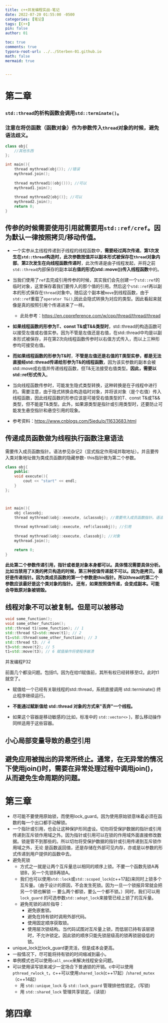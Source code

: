 ```yaml
---
title: c++并发编程实战-笔记
date: 2022-07-20 01:55:00 -0500
categories: [笔记]
tags: [C++]
pin: false
author: 01

toc: true
comments: true
typora-root-url: ../../Sterben-01.github.io
math: false
mermaid: true
  

---
```


# 第二章

### `std::thread`的析构函数会调用`std::terminate()`。

### 注意在将仿函数（函数对象）作为参数传入`thread`对象的时候，避免语法歧义。

```c++
class obj{
    //其他东西
};

int main(){
    thread mythread(obj()); //错误
    mythread.join();
    
    thread mythread1((obj())); //可以
    mythread1.join();
    
    thread mythread2{obj()}; //可以
    mythread2.join();
    return 0;
}
```

## 传参的时候需要使用引用就需要用`std::ref/cref`。因为默认一律按照拷贝/移动传值。

- 一个实参从主线程传递到子线程的线程函数中，**需要经过两次传递**。**第1次发生在`std::thread`构造时，此次参数按值并以副本形式被保存在`thread`对象内部**。**第2次发生在向线程函数传递时**，此次传递是由子线程发起，并将之前`std::thread`内部保存的副本**以右值的形式(std::move())传入线程函数**中的。
- 当我们使用了`ref`去完成引用传参的时候，其实我们会先创建一个`std::ref`的临时对象，这里保存着我们要传入的那个值的引用。然后这个`std::ref`再以副本的形式保存在`thread`对象中。随后这个副本被`move`到线程函数，由于`std::ref`重载了`operator T&()`,因此会隐式转换为对应的类型。因此看起来就像是真的按照引用个传递进来了一样。
  - 此处参考：https://en.cppreference.com/w/cpp/thread/thread/thread

- **如果线程函数的形参为T、const T&或T&&类型时**，std::thread的构造函数可以接受左值或右值实参。因为不管是左值还是右值，在std::thread中均是以副本形式被保存，并在第2次向线程函数传参时以右值方式传入，而以上三种形参均可接受右值。

- **而如果线程函数的形参为T&时**，**不管是左值还是右值的T类型实参，都是无法直接经std::thread传递给形参为T&的线程函数**，因为该实参数的副本会被std::move成右值并传递线程函数，但T&无法接受右值类型。**因此，需要以std::ref形式传入**。

- 当向线程函数传参时，可能发生隐式类型转换，这种转换是在子线程中进行的。需要注意，由于隐式转换会构造临时对象，并将该对象（是个右值）传入线程函数，因此线程函数的形参应该是可接受右值类型的T、const T&或T&&类型，但不能是T&类型。此外，如果源类型是指针或引用类型时，还要防止可能发生悬空指针和悬空引用的现象。

- 参考资料：https://www.cnblogs.com/5iedu/p/11633683.html




## 传递成员函数做为线程执行函数注意语法

需要传入成员函数指针。语法参见杂记2（显式指定作用域并取地址）。并且要传入类对象地址做为类成员函数的隐藏参数- this指针做为第二个参数。

```c++
class obj{
    public:
    void execute(){
        cout << "start" << endl;
    }
};



int main(){
    obj classobj;
    thread mythread(&obj::execute, &classobj); //需要传入成员函数指针。语法参见杂记2（显式指定作用域并取地址）。并且要传入类对象地址做为类成员函数的隐藏参数- this指针。
   
    thread mythread(&obj::execute, ref(classobj)); //引用
    
    thread mythread(&obj::execute, classobj); //对象
    mythread.join();

    return 0;
}
```

**此处第二个参数传递引用，指针或者是对象本身都可以。具体情况需要具体分析。比如当禁用了X类的拷贝构造的时候，第三种按值传递就不可以。因为是拷贝。 最好是传递指针。因为类成员函数的第一个参数是this指针。所以thread的第二个参数应该最好是这个类对象的指针。 还有，如果按照值传递，会变成副本。可能会导致原对象被销毁。**



## 线程对象不可以被复制。但是可以被移动

```c++
void some_function();
void some_other_function();
std::thread t1(some_function); // 1
std::thread t2=std::move(t1); // 2
t1=std::thread(some_other_function); // 3
std::thread t3; // 4
t3=std::move(t2); // 5
t1=std::move(t3); // 6 赋值操作将使程序崩溃
```

并发编程P32

前面几个都没问题。包括t1。因为在给t1赋值前，其所有权已经转移至t2。此时t1就空了。

- 赋值给一个已经有关联线程的std::thread，系统直接调用 std::terminate() 终止程序继续运行。

- **不能通过赋新值给 std::thread 对象的方式来"丢弃"一个线程。**
- 如果这个容器是移动敏感的(比如，标准中的 `std::vector<>` )，那么移动操作同样适用于这些容器。

## 小心局部变量导致的悬空引用

## 避免应用被抛出的异常所终止。通常，在无异常的情况下使用join()时，需要在异常处理过程中调用join()，从而避免生命周期的问题。

 # 第三章

- 尽可能不要使用原始锁，而使用lock_guard。因为使用原始锁意味着必须在函数的每一个出口都手动解锁。
- 一个指针或引用，也会让这种保护形同虚设。切勿将受保护数据的指针或引用传递到互斥锁作用域之外。因为指针或引用可以在锁的作用域外面直接修改数据。锁是管不到那些的。所以切勿将受保护数据的指针或引用传递到互斥锁作用域之外，无论 是函数返回值，还是存储在外部可见内存，亦或是以参数的形式传递到用户提供的函数中去。
- 避免死锁
  - 方式之一就是让两个互斥量总以相同的顺序上锁。不要一个函数先锁A再锁B，另一个先锁B再锁A。
  - 我们也可以使用`std::lock`或`std::scoped_lock`(c++17起)来同时上锁多个互斥量。（由于设计的原因，不会发生死锁。因为一旦一个锁报异常就会把另一个锁也解锁 -- 要么两个都锁，要么一个都不锁。）同时，我们可以用`lock_guard` 的可选参数`std::adopt_lock`来接管已经上锁了的互斥量。
  - 避免死锁的进阶指导：
    - 避免嵌套锁。
    - 避免在持有锁时调用外部代码。
    - 使用固定顺序获取锁。
    - 使用层次锁结构。当代码试图对互斥量上锁，而低层已持有该层锁时，不允许锁定。因此锁的顺序只能先锁层级高的锁再锁层级低的锁。
- unique_lock比lock_guard更灵活，但是成本会更高。
- 一般情况下，尽可能将持有锁的时间缩减到最小。
- 单例模式也可以使用`call_once`来解决线程安全问题。
- 可以使用读写锁来减少一定场合下普通锁的开销。c中可以使用`pthread_rwlock_t`，c++可以使用`shared_lock`(c++17起）/`shared_mutex`（c++14起）
  - 用 `std::unique_lock` 与 `std::lock_guard` 管理排他性锁定。(写锁)
  - 用 `std::shared_lock` 管理共享锁定。（读锁）

# 第四章

